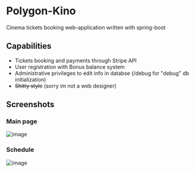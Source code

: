 # Polygon-Kino
Cinema tickets booking web-application written with spring-boot
## Capabilities
- Tickets booking and payments through Stripe API
- User registration with Bonus balance system
- Administrative privileges to edit info in databse (/debug for "debug" db initialization)
- ~~Shitty style~~ (sorry im not a web designer)
## Screenshots
### Main page
![image](https://user-images.githubusercontent.com/36813380/176639176-912d9a5b-fb19-405d-881a-9180d1d64140.png)
### Schedule
![image](https://user-images.githubusercontent.com/36813380/176640046-c7b4596a-9fa2-45c0-b3bd-96d5a2ba8f6e.png)
